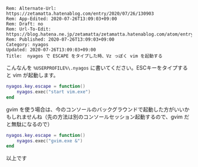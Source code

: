 ```header
Rem: Alternate-Url: https://zetamatta.hatenablog.com/entry/2020/07/26/130903
Rem: App-Edited: 2020-07-26T13:09:03+09:00
Rem: Draft: no
Rem: Url-To-Edit: https://blog.hatena.ne.jp/zetamatta/zetamatta.hatenablog.com/atom/entry/26006613604710244
Rem: Published: 2020-07-26T13:09:03+09:00
Category: nyagos
Updated: 2020-07-26T13:09:03+09:00
Title:  nyagos で ESCAPE をタイプした時、Vz っぽく vim を起動する
```
こんなんを `%USERPROFILE%\.nyagos` に書いてください。ESCキーをタイプすると vim が起動します。

```lua
nyagos.key.escape = function()
    nyagos.exec("start vim.exe")
end
```

gvim を使う場合は、今のコンソールのバックグラウンドで起動した方がいいかもしれませんね（先の方法は別のコンソールセッション起動するので、gvim だと無駄になるので）

```lua
nyagos.key.escape = function()
    nyagos.exec("gvim.exe &")
end
```

以上です
